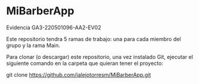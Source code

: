 # MiBarberApp
Evidencia GA3-220501096-AA2-EV02

Este repositorio tendra 5 ramas de trabajo: una para cada miembro del grupo y la rama Main.

Para clonar (o descargar) este repositorio, una vez instalado Git, ejecutar el siguiente comando en la carpeta que quieran tener el proyecto:

git clone https://github.com/jalejotorresm/MiBarberApp.git
